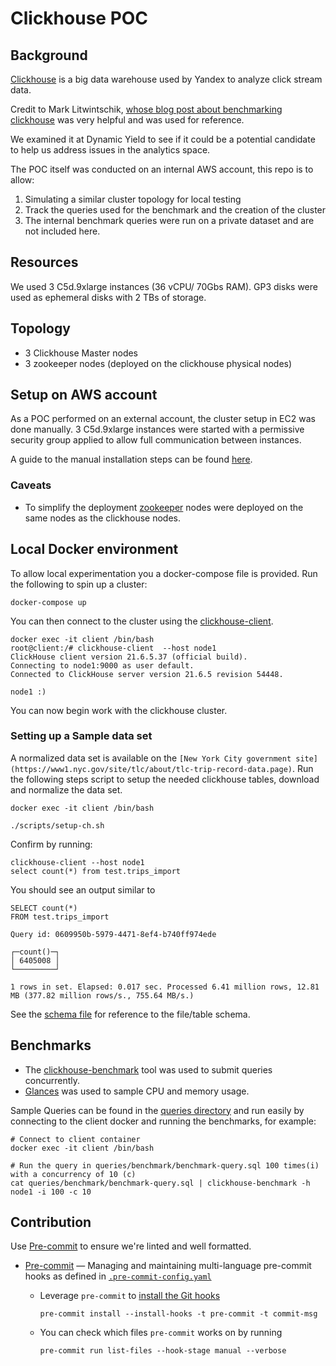 # Clickhouse POC

## Background

[Clickhouse](https://clickhouse.tech/) is a big data warehouse used by Yandex to analyze click stream data.

Credit to Mark Litwintschik, [whose blog post about benchmarking clickhouse](https://tech.marksblogg.com/billion-nyc-taxi-clickhouse.html) was very helpful and was used for reference.

We examined it at Dynamic Yield to see if it could be a potential candidate to help us address issues in the analytics space.

The POC itself was conducted on an internal AWS account, this repo is to allow:

1. Simulating a similar cluster topology for local testing
2. Track the queries used for the benchmark and the creation of the cluster
3. The internal benchmark queries were run on a private dataset and are not included here.

## Resources

We used 3 C5d.9xlarge instances (36 vCPU/ 70Gbs RAM).
GP3 disks were used as ephemeral disks with 2 TBs of storage.

## Topology

- 3 Clickhouse Master nodes
- 3 zookeeper nodes (deployed on the clickhouse physical nodes)

## Setup on AWS account

As a POC performed on an external account, the cluster setup in EC2 was done manually.
3 C5d.9xlarge instances were started with a permissive security group applied to allow full communication between instances.

A guide to the manual installation steps can be found [here](./guides/ec2-install.md).

### Caveats

- To simplify the deployment [zookeeper](https://zookeeper.apache.org/) nodes were deployed on the same nodes as the clickhouse nodes.

## Local Docker environment

To allow local experimentation you a docker-compose file is provided.
Run the following to spin up a cluster:

```shell
docker-compose up
```

You can then connect to the cluster using the [clickhouse-client](https://clickhouse.tech/docs/en/interfaces/cli/).

```shell
docker exec -it client /bin/bash
root@client:/# clickhouse-client  --host node1
ClickHouse client version 21.6.5.37 (official build).
Connecting to node1:9000 as user default.
Connected to ClickHouse server version 21.6.5 revision 54448.

node1 :)
```

You can now begin work with the clickhouse cluster.

### Setting up a Sample data set

A normalized data set is available on the `[New York City government site](https://www1.nyc.gov/site/tlc/about/tlc-trip-record-data.page)`.
Run the following steps script to setup the needed clickhouse tables, download and normalize the data set.

```shell
docker exec -it client /bin/bash

./scripts/setup-ch.sh

```

Confirm by running:

```shell
clickhouse-client --host node1
select count(*) from test.trips_import
```

You should see an output similar to

```shell
SELECT count(*)
FROM test.trips_import

Query id: 0609950b-5979-4471-8ef4-b740ff974ede

┌─count()─┐
│ 6405008 │
└─────────┘

1 rows in set. Elapsed: 0.017 sec. Processed 6.41 million rows, 12.81 MB (377.82 million rows/s., 755.64 MB/s.)
```

See the [schema file](queries/setup/trips_import.sql) for reference to the file/table schema.

## Benchmarks

- The [clickhouse-benchmark](https://clickhouse.tech/docs/en/operations/utilities/clickhouse-benchmark/) tool was used to submit queries concurrently.
- [Glances](https://nicolargo.github.io/glances/) was used to sample CPU and memory usage.

Sample Queries can be found in the [queries directory](./queries/) and run easily by connecting to the client docker and running the benchmarks, for example:
```shell
# Connect to client container
docker exec -it client /bin/bash

# Run the query in queries/benchmark/benchmark-query.sql 100 times(i) with a concurrency of 10 (c)
cat queries/benchmark/benchmark-query.sql | clickhouse-benchmark -h node1 -i 100 -c 10
```


## Contribution

Use [Pre-commit](https://pre-commit.com/) to ensure we're linted and well formatted.

- [Pre-commit](https://pre-commit.com/) — Managing and maintaining multi-language pre-commit hooks as defined in [`.pre-commit-config.yaml`](.pre-commit-config.yaml)

  - Leverage `pre-commit` to [install the Git hooks](https://pre-commit.com/#pre-commit-install)

    ```shell
    pre-commit install --install-hooks -t pre-commit -t commit-msg
    ```

  - You can check which files `pre-commit` works on by running

    ```shell
    pre-commit run list-files --hook-stage manual --verbose
    ```
